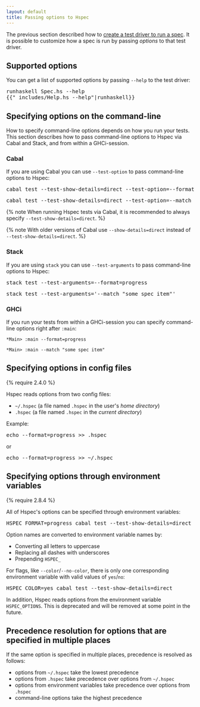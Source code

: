 ```yaml
---
layout: default
title: Passing options to Hspec
---
```


The previous section described how to
[create a test driver to run a spec](running-specs.html).  It is possible to customize how a spec is run by
passing *options* to that test driver.

## Supported options

You can get a list of supported options by passing `--help` to
the test driver:

<pre>
<kbd class="shell-input">runhaskell Spec.hs --help</kbd>
<samp>{{"_includes/Help.hs --help"|runhaskell}}</samp>
</pre>

## Specifying options on the command-line

How to specify command-line options depends on how you run your tests.  This
section describes how to pass command-line options to Hspec via Cabal and
Stack, and from within a GHCi-session.

### Cabal

If you are using Cabal you can use `--test-option` to pass command-line options
to Hspec:

<pre><kbd class="shell-input">cabal test --test-show-details=direct --test-option=--format=progress</kbd></pre>
<pre><kbd class="shell-input">cabal test --test-show-details=direct --test-option=--match --test-option="some spec item"</kbd></pre>

{% note When running Hspec tests via Cabal, it is recommended to always specify `--test-show-details=direct`. %}

{% note With older versions of Cabal use `--show-details=direct` instead of `--test-show-details=direct`. %}

### Stack

If you are using `stack` you can use `--test-arguments` to pass command-line
options to Hspec:

<pre><kbd class="shell-input">stack test --test-arguments=--format=progress</kbd></pre>
<pre><kbd class="shell-input">stack test --test-arguments='--match "some spec item"'</kbd></pre>

### GHCi

If you run your tests from within a GHCi-session you can specify command-line
options right after `:main`:

```
*Main> :main --format=progress
```
```
*Main> :main --match "some spec item"
```

## Specifying options in config files

{% require 2.4.0 %}

Hspec reads options from two config files:

 - `~/.hspec` (a file named `.hspec` in the user's *home directory*)
 - `.hspec` (a file named `.hspec` in the *current directory*)

Example:
<pre><kbd class="shell-input">echo --format=progress >> .hspec</kbd></pre>
or
<pre><kbd class="shell-input">echo --format=progress >> ~/.hspec</kbd></pre>

## Specifying options through environment variables

{% require 2.8.4 %}

All of Hspec's options can be specified through environment variables:

<pre><kbd class="shell-input">HSPEC_FORMAT=progress cabal test --test-show-details=direct</kbd></pre>

Option names are converted to environment variable names by:

- Converting all letters to uppercase
- Replacing all dashes with underscores
- Prepending `HSPEC_`

For flags, like `--color`/`--no-color`, there is only one corresponding environment variable with valid values of `yes`/`no`:

<pre><kbd class="shell-input">HSPEC_COLOR=yes cabal test --test-show-details=direct</kbd></pre>

In addition, Hspec reads options from the environment variable `HSPEC_OPTIONS`. This is deprecated and will be removed at some point in the future.

## Precedence resolution for options that are specified in multiple places

If the same option is specified in multiple places, precedence is resolved as follows:

 - options from `~/.hspec` take the lowest precedence
 - options from `.hspec` take precedence over options from `~/.hspec`
 - options from environment variables take precedence over options from `.hspec`
 - command-line options take the highest precedence
